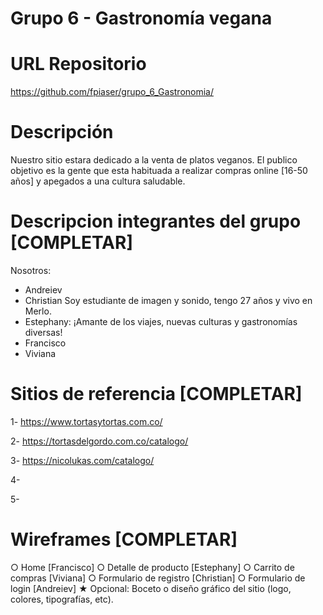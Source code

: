 # Grupo 6 - Gastronomía vegana 

# URL Repositorio
https://github.com/fpiaser/grupo_6_Gastronomia/

# Descripción 
Nuestro sitio estara dedicado a la venta de platos veganos. El publico objetivo es la gente que esta habituada a realizar compras online [16-50 años] y apegados a una cultura saludable. 

# Descripcion integrantes del grupo [COMPLETAR]
Nosotros:
- Andreiev
- Christian  Soy estudiante de imagen y sonido, tengo 27 años y vivo en Merlo.
- Estephany: ¡Amante de los viajes, nuevas culturas y gastronomías diversas!
- Francisco
- Viviana

# Sitios de referencia [COMPLETAR]

1- https://www.tortasytortas.com.co/ 

2- https://tortasdelgordo.com.co/catalogo/

3- https://nicolukas.com/catalogo/

4- 

5-

# Wireframes [COMPLETAR]
○ Home [Francisco]
○ Detalle de producto [Estephany]
○ Carrito de compras [Viviana]
○ Formulario de registro [Christian]
○ Formulario de login [Andreiev]
★ Opcional: Boceto o diseño gráfico del sitio (logo, colores, tipografías, etc).
